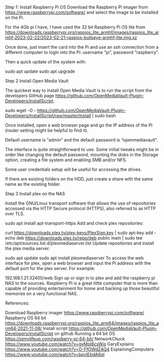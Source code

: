 Step 1: Install Raspberry Pi OS Download the Raspberry Pi imager from https://www.raspberrypi.com/software/ and select the image to be installed on the Pi.

For the 4Gb pi I have, I have used the 32 bit Raspberry Pi OS lite from https://downloads.raspberrypi.org/raspios_lite_armhf/images/raspios_lite_armhf-2023-02-22/2023-02-21-raspios-bullseye-armhf-lite.img.xz

Once done, just insert the card into the Pi and use an ssh connection from a different computer to login into the Pi: username “pi”, password “raspberry”.

Then a quick update of the system with:

sudo apt update sudo apt upgrade

Step 2 Install Open Media Vault

The quickest way to install Open Media Vault is to run the script from the developers GitHub page https://github.com/OpenMediaVault-Plugin-Developers/installScript.

sudo wget -O - https://github.com/OpenMediaVault-Plugin-Developers/installScript/raw/master/install | sudo bash

Once installed, open a web browser page and go the IP address of the Pi (router setting might be helpful to find it).

Default username is “admin” and the default password is “openmediavault”.

The interface is quite straightforward to use. Some initial tweaks might be in order like changing the default password, mounting the disks in the Storage option, creating a file system and enabling SMB and/or NFS.

Some user credentials setup will be useful for accessing the drives.

If there are existing folders on the HDD, just create a share with the same name as the existing folder.

Step 3 Install plex on the NAS

Install the GNU/Linux transport software that allows the use of repositories accessed via the HTTP Secure protocol (HTTPS), also referred to as HTTP over TLS.

sudo apt install apt-transport-https Add and check plex repositories:

curl https://downloads.plex.tv/plex-keys/PlexSign.key | sudo apt-key add - echo deb https://downloads.plex.tv/repo/deb public main | sudo tee /etc/apt/sources.list.d/plexmediaserver.list Update repositories and install the plex media server:

sudo apt update sudo apt install plexmediaserver To access the web interface for plex, open a web browser and input the Pi address with the default port for the plex server. For example:

192.168.1.21:32400/web Sign up or sign in to plex and add the raspberry pi NAS to the sources. Raspberry Pi is a great little computer that is more than capable of providing entertainment for home and backing up those beautiful memories on a very functional NAS.

References:

Download Raspberry imager https://www.raspberrypi.com/software/ Raspberry OS 64 bit https://downloads.raspberrypi.org/raspios_lite_arm64/images/raspios_lite_arm64-2021-11-08/ Install script https://github.com/OpenMediaVault-Plugin-Developers/installScript on github Running a 64 bit OS https://pimylifeup.com/raspberry-pi-64-bit/ NetworkChuck https://www.youtube.com/watch?v=gyMpI8csWis GaryExplains https://www.youtube.com/watch?v=O-FfOWdZAQ4 ExplainingComputers https://www.youtube.com/watch?v=bpvlEbdA6qI
